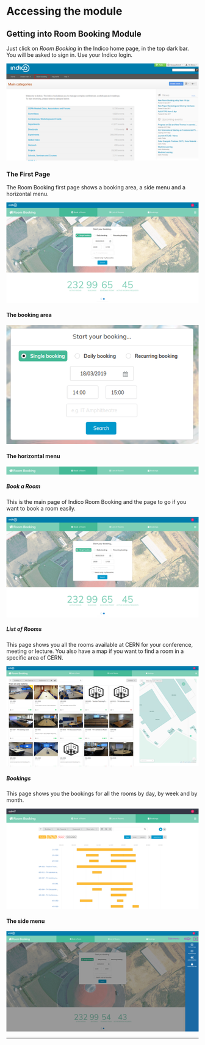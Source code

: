 # Accessing the module

## Getting into Room Booking Module

Just click on _Room Booking_ in the Indico home page, in the top dark bar. You will be asked to sign in. Use your Indico login.

![](../assets/room_booking/main_room.png)


### The First Page

The Room Booking first page shows a booking area, a side menu and a horizontal menu.

![Book a room](../assets/room_booking/first_page.png)


#### The booking area

![Booking area](../assets/room_booking/booking_area.png)


#### The horizontal menu

![Horizontal menu](../assets/room_booking/horizontal_menu.png)


##### Book a Room

This is the main page of Indico Room Booking and the page to go if you want to book a room easily.

![Book a room](../assets/room_booking/first_page.png)


##### List of Rooms

This page shows you all the rooms available at CERN for your conference, meeting or lecture. You also have a map if you want to find a room in a specific area of CERN.

![List of rooms](../assets/room_booking/list_of_rooms.png)


##### Bookings

This page shows you the bookings for all the rooms by day, by week and by month.

![Bookings](../assets/room_booking/bookings.png)


#### The side menu

![Side menu](../assets/room_booking/side_menu.png)

---
